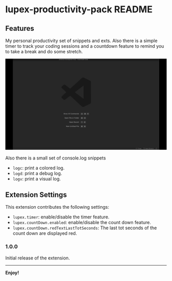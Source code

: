 # lupex-productivity-pack README

## Features

My personal productivity set of snippets and exts. Also there is a simple timer to track your coding sessions and a countdown feature to remind you to take a break and do some stretch.

![](preview.gif)

Also there is a small set of console.log snippets

-   `logc`: print a colored log.
-   `logd`: print a debug log.
-   `logv`: print a visual log.

## Extension Settings

This extension contributes the following settings:

-   `lupex.timer`: enable/disable the timer feature.
-   `lupex.countDown.enabled`: enable/disable the count down feature.
-   `lupex.countDown.redTextLastTotSeconds`: The last tot seconds of the count down are displayed red.

### 1.0.0

Initial release of the extension.

---

**Enjoy!**
